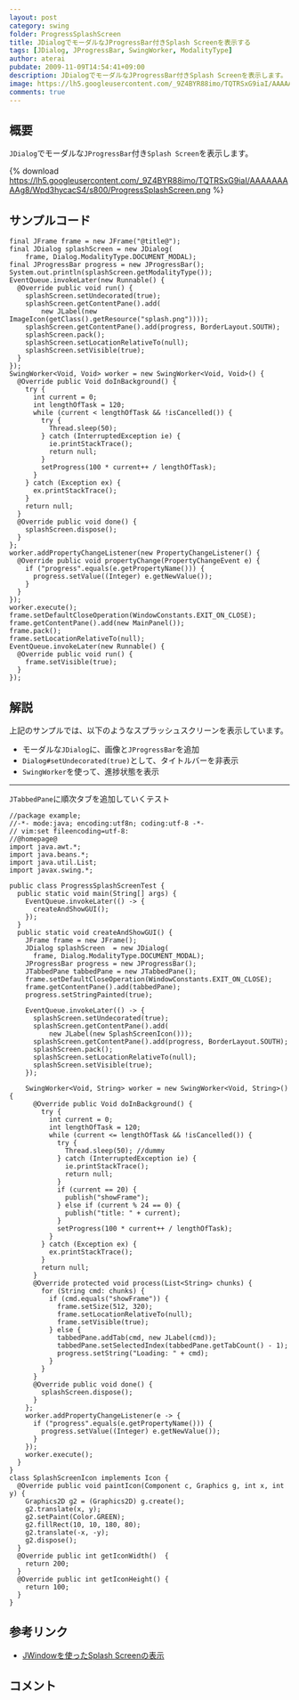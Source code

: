 ```yaml
---
layout: post
category: swing
folder: ProgressSplashScreen
title: JDialogでモーダルなJProgressBar付きSplash Screenを表示する
tags: [JDialog, JProgressBar, SwingWorker, ModalityType]
author: aterai
pubdate: 2009-11-09T14:54:41+09:00
description: JDialogでモーダルなJProgressBar付きSplash Screenを表示します。
image: https://lh5.googleusercontent.com/_9Z4BYR88imo/TQTRSxG9iaI/AAAAAAAAAg8/Wpd3hycacS4/s800/ProgressSplashScreen.png
comments: true
---
```

## 概要
`JDialog`でモーダルな`JProgressBar`付き`Splash Screen`を表示します。

{% download https://lh5.googleusercontent.com/_9Z4BYR88imo/TQTRSxG9iaI/AAAAAAAAAg8/Wpd3hycacS4/s800/ProgressSplashScreen.png %}

## サンプルコード
<pre class="prettyprint"><code>final JFrame frame = new JFrame("@title@");
final JDialog splashScreen = new JDialog(
    frame, Dialog.ModalityType.DOCUMENT_MODAL);
final JProgressBar progress = new JProgressBar();
System.out.println(splashScreen.getModalityType());
EventQueue.invokeLater(new Runnable() {
  @Override public void run() {
    splashScreen.setUndecorated(true);
    splashScreen.getContentPane().add(
        new JLabel(new ImageIcon(getClass().getResource("splash.png"))));
    splashScreen.getContentPane().add(progress, BorderLayout.SOUTH);
    splashScreen.pack();
    splashScreen.setLocationRelativeTo(null);
    splashScreen.setVisible(true);
  }
});
SwingWorker&lt;Void, Void&gt; worker = new SwingWorker&lt;Void, Void&gt;() {
  @Override public Void doInBackground() {
    try {
      int current = 0;
      int lengthOfTask = 120;
      while (current &lt; lengthOfTask &amp;&amp; !isCancelled()) {
        try {
          Thread.sleep(50);
        } catch (InterruptedException ie) {
          ie.printStackTrace();
          return null;
        }
        setProgress(100 * current++ / lengthOfTask);
      }
    } catch (Exception ex) {
      ex.printStackTrace();
    }
    return null;
  }
  @Override public void done() {
    splashScreen.dispose();
  }
};
worker.addPropertyChangeListener(new PropertyChangeListener() {
  @Override public void propertyChange(PropertyChangeEvent e) {
    if ("progress".equals(e.getPropertyName())) {
      progress.setValue((Integer) e.getNewValue());
    }
  }
});
worker.execute();
frame.setDefaultCloseOperation(WindowConstants.EXIT_ON_CLOSE);
frame.getContentPane().add(new MainPanel());
frame.pack();
frame.setLocationRelativeTo(null);
EventQueue.invokeLater(new Runnable() {
  @Override public void run() {
    frame.setVisible(true);
  }
});
</code></pre>

## 解説
上記のサンプルでは、以下のようなスプラッシュスクリーンを表示しています。

- モーダルな`JDialog`に、画像と`JProgressBar`を追加
- `Dialog#setUndecorated(true)`として、タイトルバーを非表示
- `SwingWorker`を使って、進捗状態を表示

<!-- dummy comment line for breaking list -->

- - - -
`JTabbedPane`に順次タブを追加していくテスト

<pre class="prettyprint"><code>//package example;
//-*- mode:java; encoding:utf8n; coding:utf-8 -*-
// vim:set fileencoding=utf-8:
//@homepage@
import java.awt.*;
import java.beans.*;
import java.util.List;
import javax.swing.*;

public class ProgressSplashScreenTest {
  public static void main(String[] args) {
    EventQueue.invokeLater(() -&gt; {
      createAndShowGUI();
    });
  }
  public static void createAndShowGUI() {
    JFrame frame = new JFrame();
    JDialog splashScreen  = new JDialog(
      frame, Dialog.ModalityType.DOCUMENT_MODAL);
    JProgressBar progress = new JProgressBar();
    JTabbedPane tabbedPane = new JTabbedPane();
    frame.setDefaultCloseOperation(WindowConstants.EXIT_ON_CLOSE);
    frame.getContentPane().add(tabbedPane);
    progress.setStringPainted(true);

    EventQueue.invokeLater(() -&gt; {
      splashScreen.setUndecorated(true);
      splashScreen.getContentPane().add(
          new JLabel(new SplashScreenIcon()));
      splashScreen.getContentPane().add(progress, BorderLayout.SOUTH);
      splashScreen.pack();
      splashScreen.setLocationRelativeTo(null);
      splashScreen.setVisible(true);
    });

    SwingWorker&lt;Void, String&gt; worker = new SwingWorker&lt;Void, String&gt;() {
      @Override public Void doInBackground() {
        try {
          int current = 0;
          int lengthOfTask = 120;
          while (current &lt;= lengthOfTask &amp;&amp; !isCancelled()) {
            try {
              Thread.sleep(50); //dummy
            } catch (InterruptedException ie) {
              ie.printStackTrace();
              return null;
            }
            if (current == 20) {
              publish("showFrame");
            } else if (current % 24 == 0) {
              publish("title: " + current);
            }
            setProgress(100 * current++ / lengthOfTask);
          }
        } catch (Exception ex) {
          ex.printStackTrace();
        }
        return null;
      }
      @Override protected void process(List&lt;String&gt; chunks) {
        for (String cmd: chunks) {
          if (cmd.equals("showFrame")) {
            frame.setSize(512, 320);
            frame.setLocationRelativeTo(null);
            frame.setVisible(true);
          } else {
            tabbedPane.addTab(cmd, new JLabel(cmd));
            tabbedPane.setSelectedIndex(tabbedPane.getTabCount() - 1);
            progress.setString("Loading: " + cmd);
          }
        }
      }
      @Override public void done() {
        splashScreen.dispose();
      }
    };
    worker.addPropertyChangeListener(e -&gt; {
      if ("progress".equals(e.getPropertyName())) {
        progress.setValue((Integer) e.getNewValue());
      }
    });
    worker.execute();
  }
}
class SplashScreenIcon implements Icon {
  @Override public void paintIcon(Component c, Graphics g, int x, int y) {
    Graphics2D g2 = (Graphics2D) g.create();
    g2.translate(x, y);
    g2.setPaint(Color.GREEN);
    g2.fillRect(10, 10, 180, 80);
    g2.translate(-x, -y);
    g2.dispose();
  }
  @Override public int getIconWidth()  {
    return 200;
  }
  @Override public int getIconHeight() {
    return 100;
  }
}
</code></pre>

## 参考リンク
- [JWindowを使ったSplash Screenの表示](http://ateraimemo.com/Swing/SplashScreen.html)

<!-- dummy comment line for breaking list -->

## コメント
